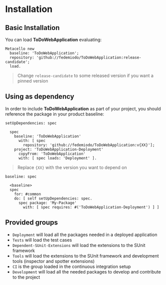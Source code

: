 # Installation

## Basic Installation

You can load **ToDoWebApplication** evaluating:

```smalltalk
Metacello new
  baseline: 'ToDoWebApplication';
  repository: 'github://fedemiodo/ToDoWebApplication:release-candidate';
  load.
```

> Change `release-candidate` to some released version if you want a pinned version

## Using as dependency

In order to include **ToDoWebApplication** as part of your project, you should
reference the package in your product baseline:

```smalltalk
setUpDependencies: spec

  spec
    baseline: 'ToDoWebApplication'
      with: [ spec
        repository: 'github://fedemiodo/ToDoWebApplication:v{XX}'];
    project: 'ToDoWebApplication-Deployment'
      copyFrom: 'ToDoWebApplication'
      with: [ spec loads: 'Deployment' ].
```

> Replace `{XX}` with the version you want to depend on

```smalltalk
baseline: spec

  <baseline>
  spec
    for: #common
    do: [ self setUpDependencies: spec.
      spec package: 'My-Package'
        with: [ spec requires: #('ToDoWebApplication-Deployment') ] ]
```

## Provided groups

- `Deployment` will load all the packages needed in a deployed application
- `Tests` will load the test cases
- `Dependent-SUnit-Extensions` will load the extensions to the SUnit framework
- `Tools` will load the extensions to the SUnit framework and development tools
  (inspector and spotter extensions)
- `CI` is the group loaded in the continuous integration setup
- `Development` will load all the needed packages to develop and contribute to
  the project

